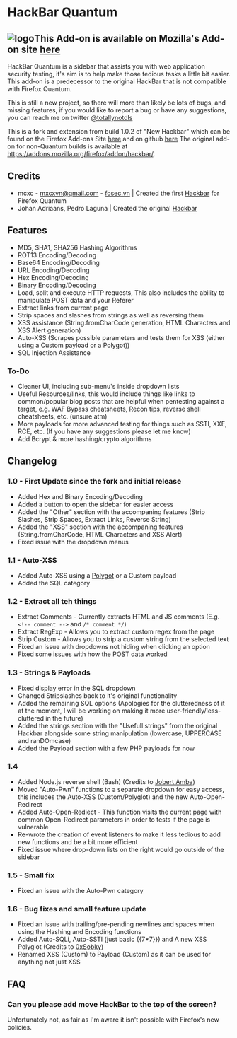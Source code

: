 # HackBar Quantum 
## ![logo](https://github.com/notdls/hackbar/blob/master/icons/hackbar_16.png?raw=true)This Add-on is available on Mozilla's Add-on site [here](https://addons.mozilla.org/en-US/firefox/addon/hackbar-quantum/)

HackBar Quantum is a sidebar that assists you with web application security testing, it's aim is to help make those tedious tasks a little bit easier. This add-on is a predecessor to the original HackBar that is not compatible with Firefox Quantum.

This is still a new project, so there will more than likely be lots of bugs, and missing features, if you would like to report a bug or have any suggestions, you can reach me on twitter [@totallynotdls](https://twitter.com/totallynotdls)

This is a fork and extension from build 1.0.2 of "New Hackbar" which can be found on the Firefox Add-ons Site [here](https://addons.mozilla.org/en-US/firefox/addon/new-hackbar/) and on github [here](https://github.com/mxcxvn/newhackbar/)
The original add-on for non-Quantum builds is available at https://addons.mozilla.org/firefox/addon/hackbar/.
## Credits
* mcxc - mxcxvn@gmail.com - [fosec.vn](http://fosec.vn) | Created the first [Hackbar](https://addons.mozilla.org/firefox/addon/new-hackbar/) for Firefox Quantum
* Johan Adriaans, Pedro Laguna | Created the original [Hackbar](https://addons.mozilla.org/en-US/firefox/addon/hackbar/)

## Features
* MD5, SHA1, SHA256 Hashing Algorithms
* ROT13 Encoding/Decoding
* Base64 Encoding/Decoding
* URL Encoding/Decoding
* Hex Encoding/Decoding
* Binary Encoding/Decoding
* Load, split and execute HTTP requests, This also includes the ability to manipulate POST data and your Referer
* Extract links from current page
* Strip spaces and slashes from strings as well as reversing them
* XSS assistance (String.fromCharCode generation, HTML Characters and XSS Alert generation)
* Auto-XSS (Scrapes possible parameters and tests them for XSS (either using a Custom payload or a Polygot))
* SQL Injection Assistance

### To-Do
* Cleaner UI, including sub-menu's inside dropdown lists
* Useful Resources/links, this would include things like links to common/popular blog posts that are helpful when pentesting against a target, e.g. WAF Bypass cheatsheets, Recon tips, reverse shell cheatsheets, etc. (unsure atm)
* More payloads for more advanced testing for things such as SSTI, XXE, RCE, etc. (If you have any suggestions please let me know)
* Add Bcrypt & more hashing/crypto algorithms

## Changelog
### 1.0 - First Update since the fork and initial release
* Added Hex and Binary Encoding/Decoding
* Added a button to open the sidebar for easier access
* Added the "Other" section with the accompaning features (Strip Slashes, Strip Spaces, Extract Links, Reverse String)
* Added the "XSS" section with the accompaning features (String.fromCharCode, HTML Characters and XSS Alert)
* Fixed issue with the dropdown menus

### 1.1 - Auto-XSS
* Added Auto-XSS using a [Polygot](https://github.com/danielmiessler/SecLists/blob/master/Fuzzing/Polyglots/XSS_Polyglots.txt) or a Custom payload
* Added the SQL category

### 1.2 - Extract all teh things
* Extract Comments - Currently extracts HTML and JS comments (E.g. ``<!-- comment -->`` and ``/* comment */``)
* Extract RegExp - Allows you to extract custom regex from the page
* Strip Custom - Allows you to strip a custom string from the selected text
* Fixed an issue with dropdowns not hiding when clicking an option
* Fixed some issues with how the POST data worked

### 1.3 - Strings & Payloads
* Fixed display error in the SQL dropdown
* Changed Stripslashes back to it's original functionality
* Added the remaining SQL options (Apologies for the clutteredness of it at the moment, I will be working on making it more user-friendly/less-cluttered in the future)
* Added the strings section with the "Usefull strings" from the original Hackbar alongside some string manipulation (lowercase, UPPERCASE and ranDOmcase)
* Added the Payload section with a few PHP payloads for now

### 1.4 
* Added Node.js reverse shell (Bash) (Credits to [Jobert Amba](https://twitter.com/jobertabma/status/948428058687500289))
* Moved "Auto-Pwn" functions to a separate dropdown for easy access, this includes the Auto-XSS (Custom/Polyglot) and the new Auto-Open-Redirect
* Added Auto-Open-Rediect - This function visits the current page with common Open-Redirect parameters in order to tests if the page is vulnerable
* Re-wrote the creation of event listeners to make it less tedious to add new functions and be a bit more efficient
* Fixed issue where drop-down lists on the right would go outside of the sidebar

### 1.5 - Small fix
* Fixed an issue with the Auto-Pwn category

### 1.6 - Bug fixes and small feature update
* Fixed an issue with trailing/pre-pending newlines and spaces when using the Hashing and Encoding functions
* Added Auto-SQLi, Auto-SSTI (just basic {{7*7}}) and A new XSS Polyglot (Credits to [0xSobky](https://github.com/0xsobky/HackVault/wiki/Unleashing-an-Ultimate-XSS-Polyglot))
* Renamed XSS (Custom) to Payload (Custom) as it can be used for anything not just XSS

## FAQ
### Can you please add move HackBar to the top of the screen?
Unfortunately not, as fair as I'm aware it isn't possible with Firefox's new policies.
